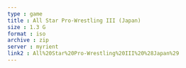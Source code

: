 ```yaml
---
type : game
title : All Star Pro-Wrestling III (Japan)
size : 1.3 G
format : iso
archive : zip
server : myrient
link2 : All%20Star%20Pro-Wrestling%20III%20%28Japan%29
---
```

